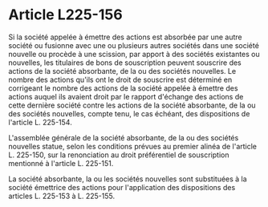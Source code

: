 # Article L225-156

Si la société appelée à émettre des actions est absorbée par une autre société ou fusionne avec une ou plusieurs autres sociétés dans une société nouvelle ou procède à une scission, par apport à des sociétés existantes ou nouvelles, les titulaires de bons de souscription peuvent souscrire des actions de la société absorbante, de la ou des sociétés nouvelles. Le nombre des actions qu'ils ont le droit de souscrire est déterminé en corrigeant le nombre des actions de la société appelée à émettre des actions auquel ils avaient droit par le rapport d'échange des actions de cette dernière société contre les actions de la société absorbante, de la ou des sociétés nouvelles, compte tenu, le cas échéant, des dispositions de l'article L. 225-154.

L'assemblée générale de la société absorbante, de la ou des sociétés nouvelles statue, selon les conditions prévues au premier alinéa de l'article L. 225-150, sur la renonciation au droit préférentiel de souscription mentionné à l'article L. 225-151.

La société absorbante, la ou les sociétés nouvelles sont substituées à la société émettrice des actions pour l'application des dispositions des articles L. 225-153 à L. 225-155.
